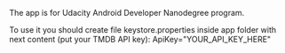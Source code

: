 The app is for Udacity Android Developer Nanodegree program.

To use it you should create file keystore.properties inside app folder with next content (put your TMDB API key): ApiKey="YOUR_API_KEY_HERE"
